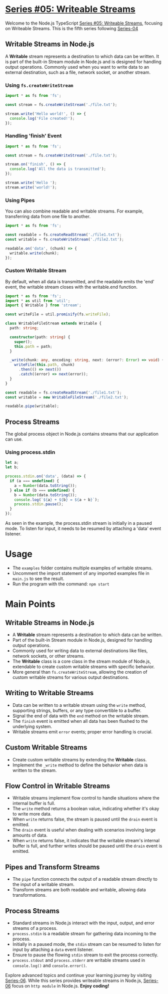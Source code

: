 # [Series #05: Writeable Streams](https://github.com/muneer-ahmed-khan/typescript-node-series/tree/master/series-05)

Welcome to the Node.js TypeScript [Series #05: Writeable Streams](https://github.com/muneer-ahmed-khan/typescript-node-series/tree/master/series-05), focusing on Writeable Streams. This is the fifth series following [Series-04](https://github.com/muneer-ahmed-khan/typescript-node-series/tree/master/series-04)

## Writable Streams in Node.js

A **Writable** stream represents a destination to which data can be written. It is part of the built-in Stream module in Node.js and is designed for handling output operations. Commonly used when you want to write data to an external destination, such as a file, network socket, or another stream.

### Using `fs.createWriteStream`

```typescript
import * as fs from 'fs';

const stream = fs.createWriteStream('./file.txt');

stream.write('Hello world!', () => {
  console.log('File created!');
});
```

### Handling 'finish' Event

```typescript
import * as fs from 'fs';

const stream = fs.createWriteStream('./file.txt');

stream.on('finish', () => {
  console.log('All the data is transmitted');
});

stream.write('Hello ');
stream.write('world!');
```

### Using Pipes

You can also combine readable and writable streams. For example, transferring data from one file to another.

```typescript
import * as fs from 'fs';

const readable = fs.createReadStream('./file1.txt');
const writable = fs.createWriteStream('./file2.txt');

readable.on('data', (chunk) => {
  writable.write(chunk);
});
```
### Custom Writable Stream

By default, when all data is transmitted, and the readable emits the 'end' event, the writable stream closes with the writable.end function.

```typescript
import * as fs from 'fs';
import * as util from 'util';
import { Writable } from 'stream';

const writeFile = util.promisify(fs.writeFile);

class WritableFileStream extends Writable {
  path: string;

  constructor(path: string) {
    super();
    this.path = path;
  }

  _write(chunk: any, encoding: string, next: (error?: Error) => void) {
    writeFile(this.path, chunk)
      .then(() => next())
      .catch((error) => next(error));
  }
}

const readable = fs.createReadStream('./file1.txt');
const writable = new WritableFileStream('./file2.txt');

readable.pipe(writable);

```


## Process Streams
The global process object in Node.js contains streams that our application can use.

### Using process.stdin

```typescript
let a;
let b;

process.stdin.on('data', (data) => {
  if (a === undefined) {
    a = Number(data.toString());
  } else if (b === undefined) {
    b = Number(data.toString());
    console.log(`${a} + ${b} = ${a + b}`);
    process.stdin.pause();
  }
});

```

As seen in the example, the process.stdin stream is initially in a paused mode. To listen for input, it needs to be resumed by attaching a 'data' event listener.

# Usage

- The `examples` folder contains multiple examples of writable streams.
- Uncomment the import statement of any imported examples file in `main.js` to see the result.
- Run the program with the command: `npm start`

# Main Points

## Writable Streams in Node.js

- A **Writable** stream represents a destination to which data can be written.
- Part of the built-in Stream module in Node.js, designed for handling output operations.
- Commonly used for writing data to external destinations like files, network sockets, or other streams.
- The **Writable** class is a core class in the stream module of Node.js, extendable to create custom writable streams with specific behavior.
- More general than `fs.createWriteStream`, allowing the creation of custom writable streams for various output destinations.

## Writing to Writable Streams

- Data can be written to a writable stream using the `write` method, supporting strings, buffers, or any type convertible to a buffer.
- Signal the end of data with the `end` method on the writable stream.
- The `finish` event is emitted when all data has been flushed to the underlying system.
- Writable streams emit `error` events; proper error handling is crucial.

## Custom Writable Streams

- Create custom writable streams by extending the **Writable** class.
- Implement the `_write` method to define the behavior when data is written to the stream.

## Flow Control in Writable Streams

- Writable streams implement flow control to handle situations where the internal buffer is full.
- The `write` method returns a boolean value, indicating whether it's okay to write more data.
- When `write` returns false, the stream is paused until the `drain` event is emitted.
- The `drain` event is useful when dealing with scenarios involving large amounts of data.
- When ```write``` returns false, it indicates that the writable stream's internal buffer is full, and further writes should be paused until the ```drain``` event is emitted.

## Pipes and Transform Streams

- The `pipe` function connects the output of a readable stream directly to the input of a writable stream.
- Transform streams are both readable and writable, allowing data transformations.

## Process Streams

- Standard streams in Node.js interact with the input, output, and error streams of a process.
- `process.stdin` is a readable stream for gathering data incoming to the process.
- Initially in a paused mode, the `stdin` stream can be resumed to listen for input by attaching a `data` event listener.
- Ensure to pause the flowing `stdin` stream to exit the process correctly.
- `process.stdout` and `process.stderr` are writable streams used in `console.log()` and `console.error()`.


Explore advanced topics and continue your learning journey by visiting [Series-06](https://github.com/muneer-ahmed-khan/typescript-node-series/tree/master/series-06). While this series provides writeable streams in Node.js, [Series-06](https://github.com/muneer-ahmed-khan/typescript-node-series/tree/master/series-06) focus on ```http module``` in Node.js. **Enjoy coding!**